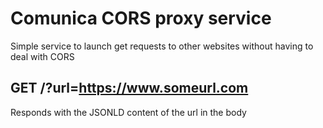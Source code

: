 # Comunica CORS proxy service

Simple service to launch get requests to other websites without having to deal with CORS

## GET /?url=https://www.someurl.com

Responds with the JSONLD content of the url in the body
